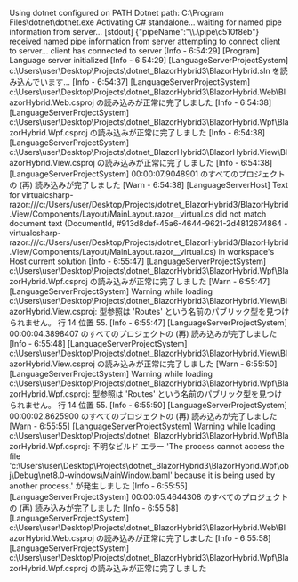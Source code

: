 Using dotnet configured on PATH
Dotnet path: C:\Program Files\dotnet\dotnet.exe
Activating C# standalone...
waiting for named pipe information from server...
[stdout] {"pipeName":"\\\\.\\pipe\\c510f8eb"}
received named pipe information from server
attempting to connect client to server...
client has connected to server
[Info  - 6:54:29] [Program] Language server initialized
[Info  - 6:54:29] [LanguageServerProjectSystem] c:\Users\user\Desktop\Projects\dotnet_BlazorHybrid3\BlazorHybrid.sln を読み込んでいます...
[Info  - 6:54:37] [LanguageServerProjectSystem] c:\Users\user\Desktop\Projects\dotnet_BlazorHybrid3\BlazorHybrid.Web\BlazorHybrid.Web.csproj の読み込みが正常に完了しました
[Info  - 6:54:38] [LanguageServerProjectSystem] c:\Users\user\Desktop\Projects\dotnet_BlazorHybrid3\BlazorHybrid.Wpf\BlazorHybrid.Wpf.csproj の読み込みが正常に完了しました
[Info  - 6:54:38] [LanguageServerProjectSystem] c:\Users\user\Desktop\Projects\dotnet_BlazorHybrid3\BlazorHybrid.View\BlazorHybrid.View.csproj の読み込みが正常に完了しました
[Info  - 6:54:38] [LanguageServerProjectSystem] 00:00:07.9048901 のすべてのプロジェクトの (再) 読み込みが完了しました
[Warn  - 6:54:38] [LanguageServerHost] Text for virtualcsharp-razor:///c:/Users/user/Desktop/Projects/dotnet_BlazorHybrid3/BlazorHybrid.View/Components/Layout/MainLayout.razor__virtual.cs did not match document text (DocumentId, #913d8def-45a6-4644-9621-2d4812674864 - virtualcsharp-razor:///c:/Users/user/Desktop/Projects/dotnet_BlazorHybrid3/BlazorHybrid.View/Components/Layout/MainLayout.razor__virtual.cs) in workspace's Host current solution
[Info  - 6:55:47] [LanguageServerProjectSystem] c:\Users\user\Desktop\Projects\dotnet_BlazorHybrid3\BlazorHybrid.Wpf\BlazorHybrid.Wpf.csproj の読み込みが正常に完了しました
[Warn  - 6:55:47] [LanguageServerProjectSystem] Warning while loading c:\Users\user\Desktop\Projects\dotnet_BlazorHybrid3\BlazorHybrid.View\BlazorHybrid.View.csproj: 型参照は 'Routes' という名前のパブリック型を見つけられません。 行 14 位置 55.
[Info  - 6:55:47] [LanguageServerProjectSystem] 00:00:04.3898407 のすべてのプロジェクトの (再) 読み込みが完了しました
[Info  - 6:55:48] [LanguageServerProjectSystem] c:\Users\user\Desktop\Projects\dotnet_BlazorHybrid3\BlazorHybrid.View\BlazorHybrid.View.csproj の読み込みが正常に完了しました
[Warn  - 6:55:50] [LanguageServerProjectSystem] Warning while loading c:\Users\user\Desktop\Projects\dotnet_BlazorHybrid3\BlazorHybrid.Wpf\BlazorHybrid.Wpf.csproj: 型参照は 'Routes' という名前のパブリック型を見つけられません。 行 14 位置 55.
[Info  - 6:55:50] [LanguageServerProjectSystem] 00:00:02.8625900 のすべてのプロジェクトの (再) 読み込みが完了しました
[Warn  - 6:55:55] [LanguageServerProjectSystem] Warning while loading c:\Users\user\Desktop\Projects\dotnet_BlazorHybrid3\BlazorHybrid.Wpf\BlazorHybrid.Wpf.csproj: 不明なビルド エラー 'The process cannot access the file 'c:\Users\user\Desktop\Projects\dotnet_BlazorHybrid3\BlazorHybrid.Wpf\obj\Debug\net8.0-windows\MainWindow.baml' because it is being used by another process.' が発生しました 
[Info  - 6:55:55] [LanguageServerProjectSystem] 00:00:05.4644308 のすべてのプロジェクトの (再) 読み込みが完了しました
[Info  - 6:55:58] [LanguageServerProjectSystem] c:\Users\user\Desktop\Projects\dotnet_BlazorHybrid3\BlazorHybrid.Web\BlazorHybrid.Web.csproj の読み込みが正常に完了しました
[Info  - 6:55:58] [LanguageServerProjectSystem] c:\Users\user\Desktop\Projects\dotnet_BlazorHybrid3\BlazorHybrid.Wpf\BlazorHybrid.Wpf.csproj の読み込みが正常に完了しました